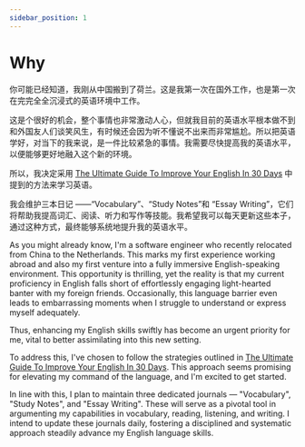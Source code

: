 ```yaml
---
sidebar_position: 1
---
```


# Why

你可能已经知道，我刚从中国搬到了荷兰。这是我第一次在国外工作，也是第一次在完完全全沉浸式的英语环境中工作。

这是个很好的机会，整个事情也非常激动人心，但就我目前的英语水平根本做不到和外国友人们谈笑风生，有时候还会因为听不懂说不出来而非常尴尬。所以把英语学好，对当下的我来说，是一件比较紧急的事情。我需要尽快提高我的英语水平，以便能够更好地融入这个新的环境。

所以，我决定采用 [The Ultimate Guide To Improve Your English In 30 Days](https://www.youtube.com/watch?v=NacMkOzo2J8&ab_channel=SpeakEnglishWithTiffani)
中提到的方法来学习英语。

我会维护三本日记 ——“Vocabulary”、“Study Notes”和 “Essay
Writing”，它们将帮助我提高词汇、阅读、听力和写作等技能。我希望我可以每天更新这些本子，通过这种方式，最终能够系统地提升我的英语水平。

As you might already know, I'm a software engineer who recently relocated from China to the Netherlands. This marks my
first experience working abroad and also my first venture into a fully immersive English-speaking environment.
This opportunity is thrilling, yet the reality is that my current proficiency in English falls short of effortlessly
engaging light-hearted banter with my foreign friends. Occasionally, this language barrier even leads to embarrassing
moments when I struggle to understand or express myself adequately.

Thus, enhancing my English skills swiftly has become an urgent priority for me, vital to better assimilating into this
new
setting.

To address this, I've chosen to follow the strategies outlined
in [The Ultimate Guide To Improve Your English In 30 Days](https://www.youtube.com/watch?v=NacMkOzo2J8&ab_channel=SpeakEnglishWithTiffani).
This approach seems promising for elevating my command of the language, and I'm excited to get started.

In line with this, I plan to maintain three dedicated journals — "Vocabulary", "Study Notes", and "Essay Writing". These
will serve as a pivotal tool in argumenting my capabilities in vocabulary, reading, listening, and writing. I intend to
update these journals daily, fostering a disciplined and systematic approach steadily advance my English language
skills.
